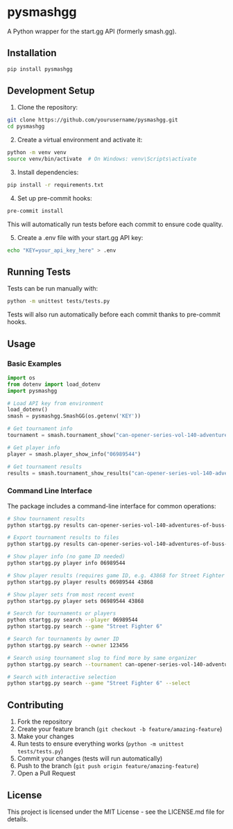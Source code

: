 # pysmashgg

A Python wrapper for the start.gg API (formerly smash.gg).

## Installation

```bash
pip install pysmashgg
```

## Development Setup

1. Clone the repository:
```bash
git clone https://github.com/yourusername/pysmashgg.git
cd pysmashgg
```

2. Create a virtual environment and activate it:
```bash
python -m venv venv
source venv/bin/activate  # On Windows: venv\Scripts\activate
```

3. Install dependencies:
```bash
pip install -r requirements.txt
```

4. Set up pre-commit hooks:
```bash
pre-commit install
```

This will automatically run tests before each commit to ensure code quality.

5. Create a .env file with your start.gg API key:
```bash
echo "KEY=your_api_key_here" > .env
```

## Running Tests

Tests can be run manually with:
```bash
python -m unittest tests/tests.py
```

Tests will also run automatically before each commit thanks to pre-commit hooks.

## Usage

### Basic Examples

```python
import os
from dotenv import load_dotenv
import pysmashgg

# Load API key from environment
load_dotenv()
smash = pysmashgg.SmashGG(os.getenv('KEY'))

# Get tournament info
tournament = smash.tournament_show("can-opener-series-vol-140-adventures-of-buss-ass")

# Get player info
player = smash.player_show_info("06989544")

# Get tournament results
results = smash.tournament_show_results("can-opener-series-vol-140-adventures-of-buss-ass")
```

### Command Line Interface

The package includes a command-line interface for common operations:

```bash
# Show tournament results
python startgg.py results can-opener-series-vol-140-adventures-of-buss-ass

# Export tournament results to files
python startgg.py results can-opener-series-vol-140-adventures-of-buss-ass --json results.json --csv results.csv

# Show player info (no game ID needed)
python startgg.py player info 06989544

# Show player results (requires game ID, e.g. 43868 for Street Fighter 6)
python startgg.py player results 06989544 43868

# Show player sets from most recent event
python startgg.py player sets 06989544 43868

# Search for tournaments or players
python startgg.py search --player 06989544
python startgg.py search --game "Street Fighter 6"

# Search for tournaments by owner ID
python startgg.py search --owner 123456

# Search using tournament slug to find more by same organizer
python startgg.py search --tournament can-opener-series-vol-140-adventures-of-buss-ass

# Search with interactive selection
python startgg.py search --game "Street Fighter 6" --select
```

## Contributing

1. Fork the repository
2. Create your feature branch (`git checkout -b feature/amazing-feature`)
3. Make your changes
4. Run tests to ensure everything works (`python -m unittest tests/tests.py`)
5. Commit your changes (tests will run automatically)
6. Push to the branch (`git push origin feature/amazing-feature`)
7. Open a Pull Request

## License

This project is licensed under the MIT License - see the LICENSE.md file for details.
